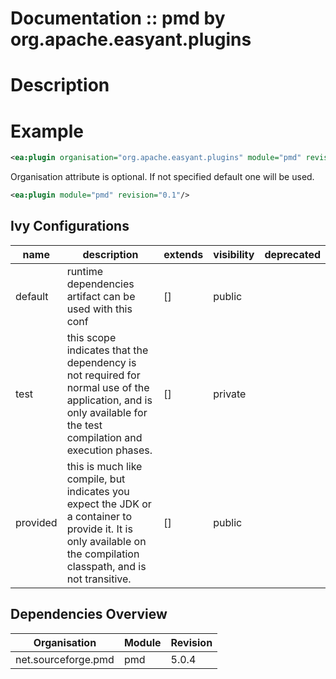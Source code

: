 # Documentation :: pmd by org.apache.easyant.plugins

# Description

# Example

```xml
<ea:plugin organisation="org.apache.easyant.plugins" module="pmd" revision="0.1"/>
```
Organisation attribute is optional. If not specified default one will be used.

```xml
<ea:plugin module="pmd" revision="0.1"/>
```

## Ivy Configurations

|name|description|extends|visibility|deprecated|
|----|-----------|-------|----------|----------|
|default|runtime dependencies artifact can be used with this conf|[]|public||
|test|this scope indicates that the dependency is not required for normal use of the application, and is only available for the test compilation and execution phases.|[]|private||
|provided|this is much like compile, but indicates you expect the JDK or a container to provide it. It is only available on the compilation classpath, and is not transitive.|[]|public||

## Dependencies Overview

|Organisation|Module|Revision|
|------------|------|--------|
|net.sourceforge.pmd|pmd|5.0.4|

